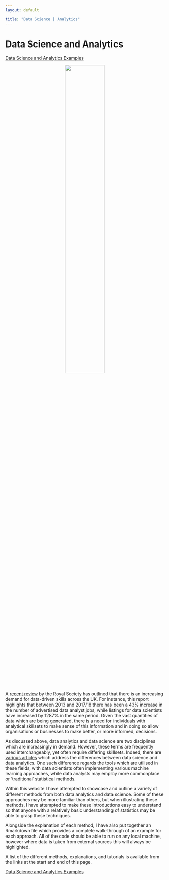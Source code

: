 ```yaml
---
layout: default

title: "Data Science | Analytics"
---
```



# Data Science and Analytics

[Data Science and Analytics Examples](https://benjburgess.github.io/data/index/)

<div style="text-align:center"><img src="https://benjburgess.github.io/assets/pca_animation.gif" width="50%"/></div>
<br />

A [recent review](https://royalsociety.org/-/media/policy/projects/dynamics-of-data-science/dynamics-of-data-science-skills-report.pdf) by the Royal Society has outlined that there is an increasing demand for data-driven skills across the UK. For instance, this report highlights that between 2013 and 2017/18 there has been a 43% increase in the number of advertised data analyst jobs, while listings for data scientists have increased by 1287% in the same period. Given the vast quantities of data which are being generated, there is a need for individuals with analytical skillsets to make sense of this information and in doing so allow organisations or businesses to make better, or more informed, decisions.

As discussed above, data analytics and data science are two disciplines which are increasingly in demand. However, these terms are frequently used interchangeably, yet often require differing skillsets. Indeed, there are [various articles](https://www.coursera.org/articles/data-analyst-vs-data-scientist-whats-the-difference) which address the differences between data science and data analytics. One such difference regards the tools which are utilised in these fields, with data scientists often implementing various machine learning approaches, while data analysts may employ more commonplace or ‘traditional’ statistical methods. 

Within this website I have attempted to showcase and outline a variety of different methods from both data analytics and data science. Some of these approaches may be more familiar than others, but when illustrating these methods, I have attempted to make these introductions easy to understand so that anyone with a relatively basic understanding of statistics may be able to grasp these techniques.

Alongside the explanation of each method, I have also put together an Rmarkdown file which provides a complete walk-through of an example for each approach. All of the code should be able to run on any local machine, however where data is taken from external sources this will always be highlighted. 

A list of the different methods, explanations, and tutorials is available from the links at the start and end of this page.

[Data Science and Analytics Examples](https://benjburgess.github.io/data/index/)





